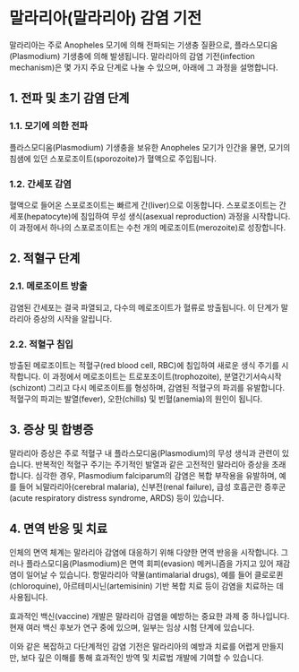 # 말라리아(말라리아) 감염 기전

말라리아는 주로 Anopheles 모기에 의해 전파되는 기생충 질환으로, 플라스모디움(Plasmodium) 기생충에 의해 발생됩니다. 말라리아의 감염 기전(infection mechanism)은 몇 가지 주요 단계로 나눌 수 있으며, 아래에 그 과정을 설명합니다.

## 1. 전파 및 초기 감염 단계

### 1.1. 모기에 의한 전파

플라스모디움(Plasmodium) 기생충을 보유한 Anopheles 모기가 인간을 물면, 모기의 침샘에 있던 스포로조이트(sporozoite)가 혈액으로 주입됩니다.

### 1.2. 간세포 감염

혈액으로 들어온 스포로조이트는 빠르게 간(liver)으로 이동합니다. 스포로조이트는 간세포(hepatocyte)에 침입하여 무성 생식(asexual reproduction) 과정을 시작합니다. 이 과정에서 하나의 스포로조이트는 수천 개의 메로조이트(merozoite)로 성장합니다.

## 2. 적혈구 단계

### 2.1. 메로조이트 방출

감염된 간세포는 결국 파열되고, 다수의 메로조이트가 혈류로 방출됩니다. 이 단계가 말라리아 증상의 시작을 알립니다.

### 2.2. 적혈구 침입

방출된 메로조이트는 적혈구(red blood cell, RBC)에 침입하여 새로운 생식 주기를 시작합니다. 이 과정에서 메로조이트는 트로포조이트(trophozoite), 분열간기서슥시작(schizont) 그리고 다시 메로조이트를 형성하며, 감염된 적혈구의 파괴를 유발합니다. 적혈구의 파괴는 발열(fever), 오한(chills) 및 빈혈(anemia)의 원인이 됩니다.

## 3. 증상 및 합병증

말라리아 증상은 주로 적혈구 내 플라스모디움(Plasmodium)의 무성 생식과 관련이 있습니다. 반복적인 적혈구 주기는 주기적인 발열과 같은 고전적인 말라리아 증상을 초래합니다. 심각한 경우, Plasmodium falciparum의 감염은 복합 부작용을 유발하며, 예를 들어 뇌말라리아(cerebral malaria), 신부전(renal failure), 급성 호흡곤란 증후군(acute respiratory distress syndrome, ARDS) 등이 있습니다.

## 4. 면역 반응 및 치료

인체의 면역 체계는 말라리아 감염에 대응하기 위해 다양한 면역 반응을 시작합니다. 그러나 플라스모디움(Plasmodium)은 면역 회피(evasion) 메커니즘을 가지고 있어 재감염이 일어날 수 있습니다. 항말라리아 약물(antimalarial drugs), 예를 들어 클로로퀸(chloroquine), 아르테미시닌(artemisinin) 기반 복합 치료 등이 감염을 치료하는 데 사용됩니다.

효과적인 백신(vaccine) 개발은 말라리아 감염을 예방하는 중요한 과제 중 하나입니다. 현재 여러 백신 후보가 연구 중에 있으며, 일부는 임상 시험 단계에 있습니다.

이와 같은 복잡하고 다단계적인 감염 기전은 말라리아의 예방과 치료를 어렵게 만들지만, 보다 깊은 이해를 통해 효과적인 방역 및 치료법 개발에 기여할 수 있습니다.